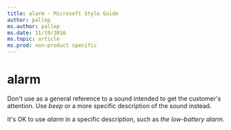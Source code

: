 ```yaml
---
title: alarm - Microsoft Style Guide
author: pallep
ms.author: pallep
ms.date: 11/19/2016
ms.topic: article
ms.prod: non-product specific
---
```


# alarm

Don't use as a general reference to a sound intended to get the customer's attention. Use *beep* or a more specific description of the sound instead.

It's OK to use *alarm* in a specific description, such as *the low-battery alarm*.

